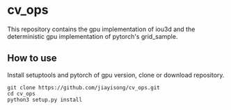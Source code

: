 # cv_ops
This repository contains the gpu implementation of iou3d and the deterministic gpu implementation of pytorch's grid_sample.
## How to use
Install setuptools and pytorch of gpu version, clone or download repository.
```shell
git clone https://github.com/jiayisong/cv_ops.git
cd cv_ops
python3 setup.py install
```
